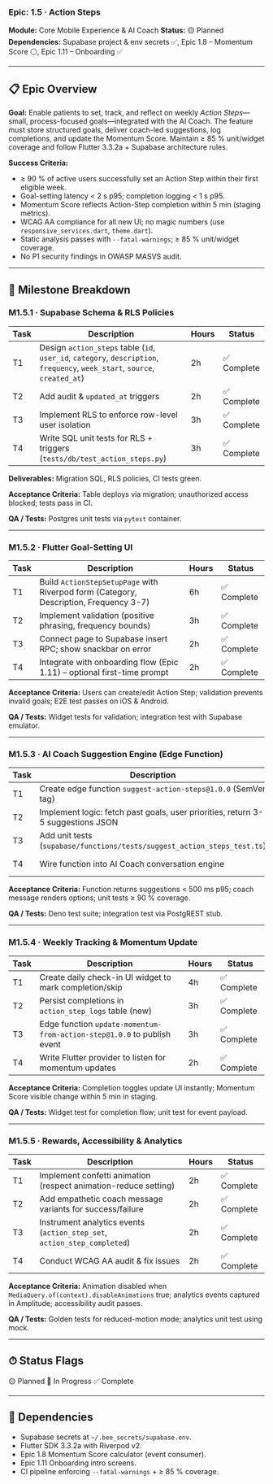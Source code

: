 ### Epic: 1.5 · Action Steps

**Module:** Core Mobile Experience & AI Coach **Status:** 🟡 Planned
**Dependencies:** Supabase project & env secrets ✅, Epic 1.8 – Momentum Score
⚪, Epic 1.11 – Onboarding ✅

---

## 📋 Epic Overview

**Goal:** Enable patients to set, track, and reflect on weekly _Action
Steps_—small, process-focused goals—integrated with the AI Coach. The feature
must store structured goals, deliver coach-led suggestions, log completions, and
update the Momentum Score. Maintain ≥ 85 % unit/widget coverage and follow
Flutter 3.3.2a + Supabase architecture rules.

**Success Criteria:**

- ≥ 90 % of active users successfully set an Action Step within their first
  eligible week.
- Goal-setting latency < 2 s p95; completion logging < 1 s p95.
- Momentum Score reflects Action-Step completion within 5 min (staging metrics).
- WCAG AA compliance for all new UI; no magic numbers (use
  `responsive_services.dart`, `theme.dart`).
- Static analysis passes with `--fatal-warnings`; ≥ 85 % unit/widget coverage.
- No P1 security findings in OWASP MASVS audit.

---

## 🏁 Milestone Breakdown

### M1.5.1 · Supabase Schema & RLS Policies

| Task | Description                                                                                                                 | Hours | Status      |
| ---- | --------------------------------------------------------------------------------------------------------------------------- | ----- | ----------- |
| T1   | Design `action_steps` table (`id`, `user_id`, `category`, `description`, `frequency`, `week_start`, `source`, `created_at`) | 2h    | ✅ Complete |
| T2   | Add audit & `updated_at` triggers                                                                                           | 2h    | ✅ Complete |
| T3   | Implement RLS to enforce row-level user isolation                                                                           | 3h    | ✅ Complete |
| T4   | Write SQL unit tests for RLS + triggers (`tests/db/test_action_steps.py`)                                                   | 3h    | ✅ Complete |

**Deliverables:** Migration SQL, RLS policies, CI tests green.

**Acceptance Criteria:** Table deploys via migration; unauthorized access
blocked; tests pass in CI.

**QA / Tests:** Postgres unit tests via `pytest` container.

---

### M1.5.2 · Flutter Goal-Setting UI

| Task | Description                                                                           | Hours | Status      |
| ---- | ------------------------------------------------------------------------------------- | ----- | ----------- |
| T1   | Build `ActionStepSetupPage` with Riverpod form (Category, Description, Frequency 3-7) | 6h    | ✅ Complete |
| T2   | Implement validation (positive phrasing, frequency bounds)                            | 3h    | ✅ Complete |
| T3   | Connect page to Supabase insert RPC; show snackbar on error                           | 2h    | ✅ Complete |
| T4   | Integrate with onboarding flow (Epic 1.11) – optional first-time prompt               | 2h    | ✅ Complete |

**Acceptance Criteria:** Users can create/edit Action Step; validation prevents
invalid goals; E2E test passes on iOS & Android.

**QA / Tests:** Widget tests for validation; integration test with Supabase
emulator.

---

### M1.5.3 · AI Coach Suggestion Engine (Edge Function)

| Task | Description                                                                     | Hours | Status      |
| ---- | ------------------------------------------------------------------------------- | ----- | ----------- |
| T1   | Create edge function `suggest-action-steps@1.0.0` (SemVer tag)                  | 4h    | ✅ Complete |
| T2   | Implement logic: fetch past goals, user priorities, return 3-5 suggestions JSON | 4h    | ✅ Complete |
| T3   | Add unit tests (`supabase/functions/tests/suggest_action_steps_test.ts`)        | 3h    | ✅ Complete |
| T4   | Wire function into AI Coach conversation engine                                 | 3h    | ✅ Complete |

**Acceptance Criteria:** Function returns suggestions < 500 ms p95; coach
message renders options; unit tests ≥ 90 % coverage.

**QA / Tests:** Deno test suite; integration test via PostgREST stub.

---

### M1.5.4 · Weekly Tracking & Momentum Update

| Task | Description                                                             | Hours | Status      |
| ---- | ----------------------------------------------------------------------- | ----- | ----------- |
| T1   | Create daily check-in UI widget to mark completion/skip                 | 4h    | ✅ Complete |
| T2   | Persist completions in `action_step_logs` table (new)                   | 3h    | ✅ Complete |
| T3   | Edge function `update-momentum-from-action-step@1.0.0` to publish event | 3h    | ✅ Complete |
| T4   | Write Flutter provider to listen for momentum updates                   | 2h    | ✅ Complete |

**Acceptance Criteria:** Completion toggles update UI instantly; Momentum Score
visible change within 5 min in staging.

**QA / Tests:** Widget test for completion flow; unit test for event payload.

---

### M1.5.5 · Rewards, Accessibility & Analytics

| Task | Description                                                              | Hours | Status      |
| ---- | ------------------------------------------------------------------------ | ----- | ----------- |
| T1   | Implement confetti animation (respect animation-reduce setting)          | 2h    | ✅ Complete |
| T2   | Add empathetic coach message variants for success/failure                | 2h    | ✅ Complete |
| T3   | Instrument analytics events (`action_step_set`, `action_step_completed`) | 2h    | ✅ Complete |
| T4   | Conduct WCAG AA audit & fix issues                                       | 2h    | ✅ Complete |

**Acceptance Criteria:** Animation disabled when
`MediaQuery.of(context).disableAnimations` true; analytics events captured in
Amplitude; accessibility audit passes.

**QA / Tests:** Golden tests for reduced-motion mode; analytics unit test using
mock.

---

## ⏱ Status Flags

🟡 Planned 🔵 In Progress ✅ Complete

---

## 🔗 Dependencies

- Supabase secrets at `~/.bee_secrets/supabase.env`.
- Flutter SDK 3.3.2a with Riverpod v2.
- Epic 1.8 Momentum Score calculator (event consumer).
- Epic 1.11 Onboarding intro screens.
- CI pipeline enforcing `--fatal-warnings` + ≥ 85 % coverage.
